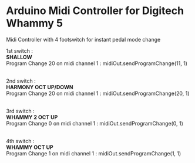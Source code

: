 # Arduino Midi Controller for Digitech Whammy 5

Midi Controller with 4 footswitch for instant pedal mode change

1st switch :<br /> 
**SHALLOW**<br /> 
Program Change 20 on midi channel 1 : midiOut.sendProgramChange(11, 1)<br /><br />

2nd switch :<br />
**HARMONY OCT UP/DOWN** <br />
Program Change 20 on midi channel 1 : midiOut.sendProgramChange(20, 1)<br /><br />

3rd switch :<br />
**WHAMMY 2 OCT UP** <br />
Program Change 0 on midi channel 1 : midiOut.sendProgramChange(0, 1)<br /><br />

4th switch :<br />
**WHAMMY OCT UP**<br /> 
Program Change 1 on midi channel 1 : midiOut.sendProgramChange(1, 1)<br />
